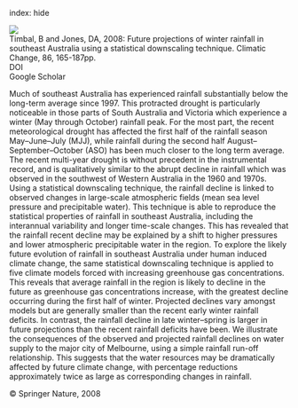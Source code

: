 index: hide

<div class="Citation">
    <div class="Citation-thumb CitationThumb-linked"  data-href="https://doi.org/10.1007/s10584-007-9279-7">
      <img src="https://static.claimspace.cloud/climate-study-static/refs/thumbs/9/Timbal_and_Jones_2008-thumb.png" />
    </div>

  <div class="Citation-body">
    <div class="Citation-text">Timbal, B and Jones, DA, 2008: Future projections of winter rainfall in southeast Australia using a statistical downscaling technique. <span class="Article-journal">Climatic Change, </span><span class="Article-volume">86, </span>165-187pp.</div>
    <div class="Citation-links">
      <div class="CitationLink" data-href="https://doi.org/10.1007/s10584-007-9279-7">
        <div class="CitationLink-icon CitationLink-Doi"></div>
        <div class="CitationLink-text">DOI</div>
      </div>
      <div class="CitationLink" data-href="https://scholar.google.com/scholar?q=10.1007/s10584-007-9279-7">
        <div class="CitationLink-icon CitationLink-Scholar"></div>
        <div class="CitationLink-text">Google Scholar</div>
      </div>
    </div>
  </div>
</div>

Much of southeast Australia has experienced rainfall substantially below the long-term average since 1997. This protracted drought is particularly noticeable in those parts of South Australia and Victoria which experience a winter (May through October) rainfall peak. For the most part, the recent meteorological drought has affected the first half of the rainfall season May–June–July (MJJ), while rainfall during the second half August–September–October (ASO) has been much closer to the long term average. The recent multi-year drought is without precedent in the instrumental record, and is qualitatively similar to the abrupt decline in rainfall which was observed in the southwest of Western Australia in the 1960 and 1970s. Using a statistical downscaling technique, the rainfall decline is linked to observed changes in large-scale atmospheric fields (mean sea level pressure and precipitable water). This technique is able to reproduce the statistical properties of rainfall in southeast Australia, including the interannual variability and longer time-scale changes. This has revealed that the rainfall recent decline may be explained by a shift to higher pressures and lower atmospheric precipitable water in the region. To explore the likely future evolution of rainfall in southeast Australia under human induced climate change, the same statistical downscaling technique is applied to five climate models forced with increasing greenhouse gas concentrations. This reveals that average rainfall in the region is likely to decline in the future as greenhouse gas concentrations increase, with the greatest decline occurring during the first half of winter. Projected declines vary amongst models but are generally smaller than the recent early winter rainfall deficits. In contrast, the rainfall decline in late winter–spring is larger in future projections than the recent rainfall deficits have been. We illustrate the consequences of the observed and projected rainfall declines on water supply to the major city of Melbourne, using a simple rainfall run-off relationship. This suggests that the water resources may be dramatically affected by future climate change, with percentage reductions approximately twice as large as corresponding changes in rainfall.

<div class="Citation-copy">
&copy; Springer Nature, 2008
</div>